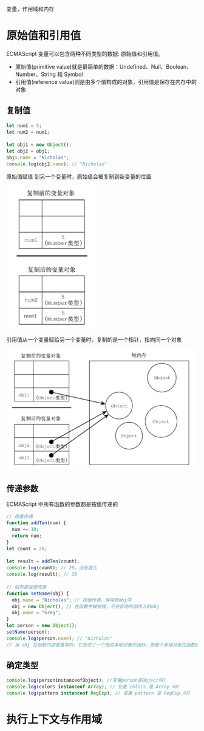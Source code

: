 变量，作用域和内存

# 原始值和引用值

ECMAScript 变量可以包含两种不同类型的数据: 原始值和引用值。

- 原始值(primitive value)就是最简单的数据：Undefined、Null、Boolean、Number、String 和 Symbol
- 引用值(reference value)则是由多个值构成的对象，引用值是保存在内存中的对象

## 复制值

```javascript
let num1 = 5;
let num2 = num1;

let obj1 = new Object();
let obj2 = obj1;
obj1.name = "Nicholas";
console.log(obj2.name); // "Nicholas"
```

原始值赋值 到另一个变量时，原始值会被复制到新变量的位置

![image tooltip here](./assets/4-1.png)

引用值从一个变量赋给另一个变量时，复制的是一个指针，指向同一个对象

![image tooltip here](./assets/4-2.png)

## 传递参数

ECMAScript 中所有函数的参数都是按值传递的

```javascript
// 按值传递
function addTen(num) {
  num += 10;
  return num;
}
let count = 20;

let result = addTen(count);
console.log(count); // 20，没有变化
console.log(result); // 30

// 依然是按值传递
function setName(obj) {
  obj.name = "Nicholas"; // 按值传递，保存到obj中
  obj = new Object(); // 在函数中被销毁，不会影响外部传入的obj
  obj.name = "Greg";
}
let person = new Object();
setName(person);
console.log(person.name); // "Nicholas"
// 当 obj 在函数内部被重写时，它变成了一个指向本地对象的指针。而那个本地对象在函数执行结束时就被销毁了
```

## 确定类型

```javascript
console.log(personinstanceofObject); //变量person是Object吗?
console.log(colors instanceof Array); // 变量 colors 是 Array 吗?
console.log(pattern instanceof RegExp); // 变量 pattern 是 RegExp 吗?
```

# 执行上下文与作用域
